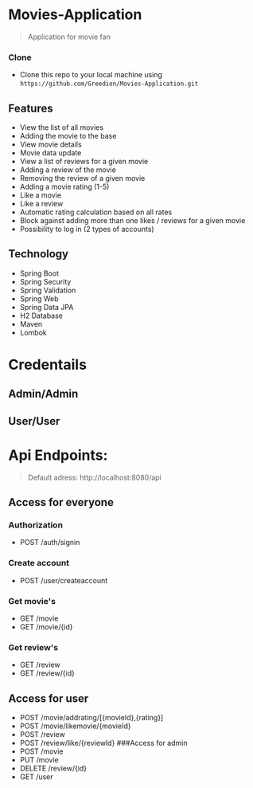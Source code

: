 
# Movies-Application  

> Application for movie fan

### Clone

- Clone this repo to your local machine using `https://github.com/Greedion/Movies-Application.git`



## Features
- View the list of all movies
- Adding the movie to the base
- View movie details
- Movie data update
- View a list of reviews for a given movie
- Adding a review of the movie
- Removing the review of a given movie
- Adding a movie rating (1-5)
- Like a movie
- Like a review
- Automatic rating calculation based on all rates
- Block against adding more than one likes / reviews for a given movie
- Possibility to log in (2 types of accounts)

## Technology
 - Spring Boot
 - Spring Security
 - Spring Validation
 - Spring Web
 - Spring Data JPA
 - H2 Database
 - Maven
 - Lombok
 
 # Credentails
 ## Admin/Admin
 ## User/User
 
 # Api Endpoints: 
> Default adress: http://localhost:8080/api
## Access for everyone
### Authorization
- POST /auth/signin
### Create account
- POST /user/createaccount
### Get movie's
- GET /movie
- GET /movie/{id}
### Get review's
- GET /review
- GET /review/{id}
## Access for user
- POST /movie/addrating/[{movieId},{rating}]
- POST /movie/likemovie/{movieId}
- POST /review
- POST /review/like/{reviewId}
###Access for admin
- POST /movie
- PUT /movie
- DELETE /review/{id}
- GET /user









